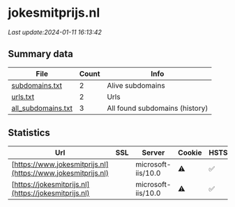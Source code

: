 # jokesmitprijs.nl
*Last update:2024-01-11 16:13:42*
## Summary data
| File       | Count | Info |
|------------|-------|------|
|[subdomains.txt](/data/jokesmitprijs/subdomains.txt)|2|Alive subdomains|
|[urls.txt](/data/jokesmitprijs/urls.txt)|2|Urls|
|[all_subdomains.txt](/data/jokesmitprijs/all_subdomains.txt)|3|All found subdomains (history)|
## Statistics
| Url | SSL | Server | Cookie | HSTS | CSP | XFO | XXP | RP | Tech |
|------------|-------|------|------|------|------|------|------|------|------|
|[https://www.jokesmitprijs.nl](https://www.jokesmitprijs.nl)| |microsoft-iis/10.0|:warning: |:white_check_mark: |:white_check_mark: |:white_check_mark: |:white_check_mark: |Bootstrap:4.0.0 HSTS...|
|[https://jokesmitprijs.nl](https://jokesmitprijs.nl)| |microsoft-iis/10.0|:warning: |:white_check_mark: |:white_check_mark: |:white_check_mark: |:white_check_mark: |Bootstrap:4.0.0 HSTS...|